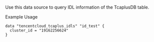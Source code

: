 Use this data source to query  IDL information of the TcaplusDB table.

Example Usage

```hcl
data "tencentcloud_tcaplus_idls" "id_test" {
  cluster_id = "19162256624"
}
```